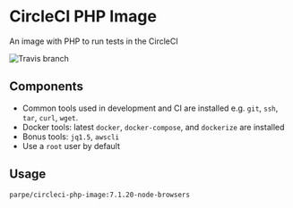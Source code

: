 # CircleCI PHP Image
An image with PHP to run tests in the CircleCI 

![Travis branch](https://img.shields.io/travis/parpeoficial/circleci-php-image/7.1.20-node-browsers.svg?style=flat-square)

## Components
- Common tools used in development and CI are installed e.g. `git`, `ssh`, `tar`, `curl`, `wget`.
- Docker tools: latest `docker`, `docker-compose`, and `dockerize` are installed
- Bonus tools: `jq1.5`, `awscli`
- Use a `root` user by default

## Usage
`parpe/circleci-php-image:7.1.20-node-browsers`